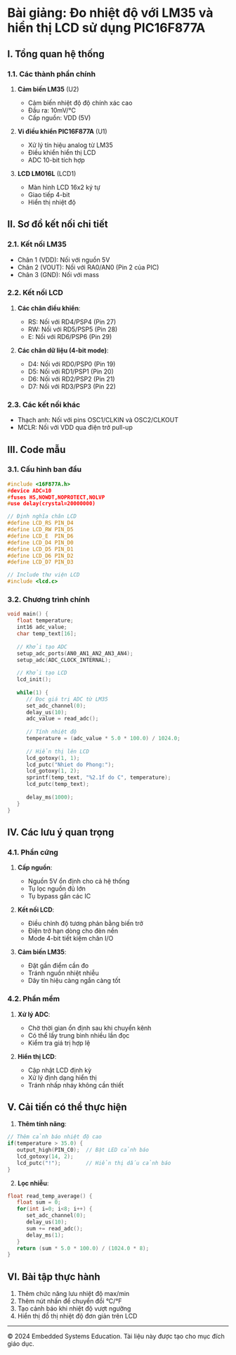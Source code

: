 # Bài giảng: Đo nhiệt độ với LM35 và hiển thị LCD sử dụng PIC16F877A

## I. Tổng quan hệ thống

### 1.1. Các thành phần chính
1. **Cảm biến LM35** (U2)
   - Cảm biến nhiệt độ độ chính xác cao
   - Đầu ra: 10mV/°C
   - Cấp nguồn: VDD (5V)

2. **Vi điều khiển PIC16F877A** (U1)
   - Xử lý tín hiệu analog từ LM35
   - Điều khiển hiển thị LCD
   - ADC 10-bit tích hợp

3. **LCD LM016L** (LCD1)
   - Màn hình LCD 16x2 ký tự
   - Giao tiếp 4-bit
   - Hiển thị nhiệt độ

## II. Sơ đồ kết nối chi tiết

### 2.1. Kết nối LM35
- Chân 1 (VDD): Nối với nguồn 5V
- Chân 2 (VOUT): Nối với RA0/AN0 (Pin 2 của PIC)
- Chân 3 (GND): Nối với mass

### 2.2. Kết nối LCD
1. **Các chân điều khiển**:
   - RS: Nối với RD4/PSP4 (Pin 27)
   - RW: Nối với RD5/PSP5 (Pin 28)
   - E: Nối với RD6/PSP6 (Pin 29)

2. **Các chân dữ liệu (4-bit mode)**:
   - D4: Nối với RD0/PSP0 (Pin 19)
   - D5: Nối với RD1/PSP1 (Pin 20)
   - D6: Nối với RD2/PSP2 (Pin 21)
   - D7: Nối với RD3/PSP3 (Pin 22)

### 2.3. Các kết nối khác
- Thạch anh: Nối với pins OSC1/CLKIN và OSC2/CLKOUT
- MCLR: Nối với VDD qua điện trở pull-up

## III. Code mẫu

### 3.1. Cấu hình ban đầu
```c
#include <16F877A.h>
#device ADC=10
#fuses HS,NOWDT,NOPROTECT,NOLVP
#use delay(crystal=20000000)

// Định nghĩa chân LCD
#define LCD_RS PIN_D4
#define LCD_RW PIN_D5
#define LCD_E  PIN_D6
#define LCD_D4 PIN_D0
#define LCD_D5 PIN_D1
#define LCD_D6 PIN_D2
#define LCD_D7 PIN_D3

// Include thư viện LCD
#include <lcd.c>
```

### 3.2. Chương trình chính
```c
void main() {
   float temperature;
   int16 adc_value;
   char temp_text[16];
   
   // Khởi tạo ADC
   setup_adc_ports(AN0_AN1_AN2_AN3_AN4);
   setup_adc(ADC_CLOCK_INTERNAL);
   
   // Khởi tạo LCD
   lcd_init();
   
   while(1) {
      // Đọc giá trị ADC từ LM35
      set_adc_channel(0);
      delay_us(10);
      adc_value = read_adc();
      
      // Tính nhiệt độ
      temperature = (adc_value * 5.0 * 100.0) / 1024.0;
      
      // Hiển thị lên LCD
      lcd_gotoxy(1, 1);
      lcd_putc("Nhiet do Phong:");
      lcd_gotoxy(1, 2);
      sprintf(temp_text, "%2.1f do C", temperature);
      lcd_putc(temp_text);
      
      delay_ms(1000);
   }
}
```

## IV. Các lưu ý quan trọng

### 4.1. Phần cứng
1. **Cấp nguồn**:
   - Nguồn 5V ổn định cho cả hệ thống
   - Tụ lọc nguồn đủ lớn
   - Tụ bypass gần các IC

2. **Kết nối LCD**:
   - Điều chỉnh độ tương phản bằng biến trở
   - Điện trở hạn dòng cho đèn nền
   - Mode 4-bit tiết kiệm chân I/O

3. **Cảm biến LM35**:
   - Đặt gần điểm cần đo
   - Tránh nguồn nhiệt nhiễu
   - Dây tín hiệu càng ngắn càng tốt

### 4.2. Phần mềm
1. **Xử lý ADC**:
   - Chờ thời gian ổn định sau khi chuyển kênh
   - Có thể lấy trung bình nhiều lần đọc
   - Kiểm tra giá trị hợp lệ

2. **Hiển thị LCD**:
   - Cập nhật LCD định kỳ
   - Xử lý định dạng hiển thị
   - Tránh nhấp nháy không cần thiết

## V. Cải tiến có thể thực hiện

1. **Thêm tính năng**:
```c
// Thêm cảnh báo nhiệt độ cao
if(temperature > 35.0) {
   output_high(PIN_C0);  // Bật LED cảnh báo
   lcd_gotoxy(14, 2);
   lcd_putc("!");        // Hiển thị dấu cảnh báo
}
```

2. **Lọc nhiễu**:
```c
float read_temp_average() {
   float sum = 0;
   for(int i=0; i<8; i++) {
      set_adc_channel(0);
      delay_us(10);
      sum += read_adc();
      delay_ms(1);
   }
   return (sum * 5.0 * 100.0) / (1024.0 * 8);
}
```

## VI. Bài tập thực hành

1. Thêm chức năng lưu nhiệt độ max/min
2. Thêm nút nhấn để chuyển đổi °C/°F
3. Tạo cảnh báo khi nhiệt độ vượt ngưỡng
4. Hiển thị đồ thị nhiệt độ đơn giản trên LCD

---
© 2024 Embedded Systems Education. Tài liệu này được tạo cho mục đích giáo dục.